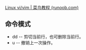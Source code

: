[Linux vi/vim | 菜鸟教程 (runoob.com)](https://www.runoob.com/linux/linux-vim.html#:~:text=%E5%9F%BA%E6%9C%AC%E4%B8%8A%20vi%2Fvim%20%E5%85%B1%E5%88%86%E4%B8%BA%E4%B8%89%E7%A7%8D%E6%A8%A1%E5%BC%8F%EF%BC%8C%20%E5%91%BD%E4%BB%A4%E6%A8%A1%E5%BC%8F%EF%BC%88Command%20Mode%EF%BC%89%E3%80%81%E8%BE%93%E5%85%A5%E6%A8%A1%E5%BC%8F%EF%BC%88Insert%20Mode%EF%BC%89%E5%92%8C%E5%91%BD%E4%BB%A4%E8%A1%8C%E6%A8%A1%E5%BC%8F%EF%BC%88Command-Line%20Mode%EF%BC%89%20%E3%80%82,--%20%E5%88%87%E6%8D%A2%E5%88%B0%E8%BE%93%E5%85%A5%E6%A8%A1%E5%BC%8F%EF%BC%8C%E5%9C%A8%E5%85%89%E6%A0%87%E5%BD%93%E5%89%8D%E4%BD%8D%E7%BD%AE%E5%BC%80%E5%A7%8B%E8%BE%93%E5%85%A5%E6%96%87%E6%9C%AC%E3%80%82%20x%20--%20%E5%88%A0%E9%99%A4%E5%BD%93%E5%89%8D%E5%85%89%E6%A0%87%E6%89%80%E5%9C%A8%E5%A4%84%E7%9A%84%E5%AD%97%E7%AC%A6%E3%80%82%20%3A%20--%20%E5%88%87%E6%8D%A2%E5%88%B0%E5%BA%95%E7%BA%BF%E5%91%BD%E4%BB%A4%E6%A8%A1%E5%BC%8F%EF%BC%8C%E4%BB%A5%E5%9C%A8%E6%9C%80%E5%BA%95%E4%B8%80%E8%A1%8C%E8%BE%93%E5%85%A5%E5%91%BD%E4%BB%A4%E3%80%82)

## 命令模式
- dd -- 剪切当前行，也可删除当前行。
- u -- 撤销上一次操作。
